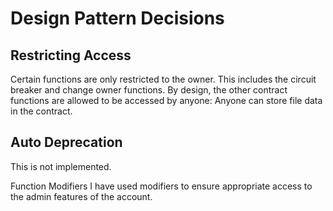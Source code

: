 # Design Pattern Decisions

## Restricting Access
Certain functions are only restricted to the owner. This includes the circuit breaker and change owner functions.
By design, the other contract functions are allowed to be accessed by anyone: Anyone can store file data in the contract.

## Auto Deprecation
This is not implemented.

Function Modifiers
I have used modifiers to ensure appropriate access to the admin features of the account.





